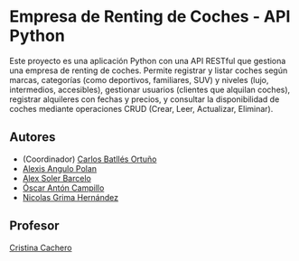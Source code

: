 
# Empresa de Renting de Coches - API Python

[//]: #(grupo:prog2-25-C4)

Este proyecto es una aplicación Python con una API RESTful que gestiona una empresa de renting de coches. Permite registrar y listar coches según marcas, categorías (como deportivos, familiares, SUV) y niveles (lujo, intermedios, accesibles), gestionar usuarios (clientes que alquilan coches), registrar alquileres con fechas y precios, y consultar la disponibilidad de coches mediante operaciones CRUD (Crear, Leer, Actualizar, Eliminar).

## Autores

* (Coordinador) [Carlos Batllés Ortuño](https://github.com/CarlosBatlles)
* [Alexis Angulo Polan](https://github.com/AAlexxis222)
* [Alex Soler Barcelo](https://github.com/abs160)
* [Óscar Antón Campillo](https://github.com/Oscar125841)
* [Nicolas Grima Hernández](https://github.com/Nicolas77gh)

## Profesor
[//]: # (Dejad a quien corresponda)
[Cristina Cachero](https://github.com/ccacheroc)
